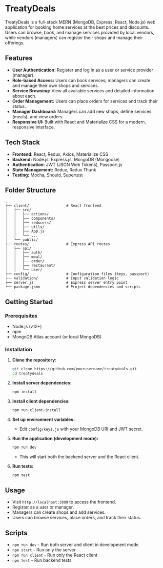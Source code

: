 # TreatyDeals

TreatyDeals is a full-stack MERN (MongoDB, Express, React, Node.js) web application for booking home services at the best prices and discounts. Users can browse, book, and manage services provided by local vendors, while vendors (managers) can register their shops and manage their offerings.

## Features

- **User Authentication:** Register and log in as a user or service provider (manager).
- **Role-based Access:** Users can book services; managers can create and manage their own shops and services.
- **Service Browsing:** View all available services and detailed information about each.
- **Order Management:** Users can place orders for services and track their status.
- **Manager Dashboard:** Managers can add new shops, define services (meals), and view orders.
- **Responsive UI:** Built with React and Materialize CSS for a modern, responsive interface.

## Tech Stack

- **Frontend:** React, Redux, Axios, Materialize CSS
- **Backend:** Node.js, Express.js, MongoDB (Mongoose)
- **Authentication:** JWT (JSON Web Tokens), Passport.js
- **State Management:** Redux, Redux Thunk
- **Testing:** Mocha, Should, Supertest

## Folder Structure

```
.
├── client/                 # React frontend
│   ├── src/
│   │   ├── actions/
│   │   ├── components/
│   │   ├── reducers/
│   │   ├── utils/
│   │   ├── App.js
│   │   └── ...
│   └── public/
├── routes/                 # Express API routes
│   ├── api/
│   │   ├── auth/
│   │   ├── meal/
│   │   ├── order/
│   │   ├── restaurant/
│   │   └── user/
├── config/                 # Configuration files (keys, passport)
├── validation/             # Input validation logic
├── server.js               # Express server entry point
└── package.json            # Project dependencies and scripts
```

## Getting Started

### Prerequisites

- Node.js (v12+)
- npm
- MongoDB Atlas account (or local MongoDB)

### Installation

1. **Clone the repository:**
   ```sh
   git clone https://github.com/yourusername/treatydeals.git
   cd treatydeals
   ```

2. **Install server dependencies:**
   ```sh
   npm install
   ```

3. **Install client dependencies:**
   ```sh
   npm run client-install
   ```

4. **Set up environment variables:**
   - Edit `config/keys.js` with your MongoDB URI and JWT secret.

5. **Run the application (development mode):**
   ```sh
   npm run dev
   ```
   - This will start both the backend server and the React client.

6. **Run tests:**
   ```sh
   npm test
   ```

## Usage

- Visit `http://localhost:3000` to access the frontend.
- Register as a user or manager.
- Managers can create shops and add services.
- Users can browse services, place orders, and track their status.

## Scripts

- `npm run dev` - Run both server and client in development mode
- `npm start` - Run only the server
- `npm run client` - Run only the React client
- `npm test` - Run backend tests
